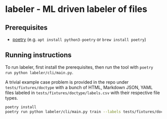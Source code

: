 # labeler - ML driven labeler of files

## Prerequisites

- [poetry](https://python-poetry.org/docs/) (e.g. `apt install python3-poetry` or `brew install poetry`)

## Running instructions

To run labeler, first install the prerequisites, then run the tool with `poetry run python labeler/cli/main.py`.

A trivial example case problem is provided in the repo under `tests/fixtures/doctype` with a bunch of HTML, Markdown JSON, YAML files labeled in `tests/fixtures/doctype/labels.csv` with their respective file types.

```bash
poetry install
poetry run python labeler/cli/main.py train --labels tests/fixtures/doctype/labels.csv --logs ./tests/fixtures/doctype --save tests/fixtures/doctype.model
```
